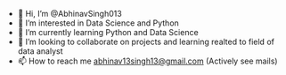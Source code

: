 - 👋 Hi, I’m @AbhinavSingh013
- 👀 I’m interested in Data Science and Python
- 🌱 I’m currently learning Python and Data Science
- 💞️ I’m looking to collaborate on projects and learning realted to field of data analyst
- 📫 How to reach me abhinav13singh13@gmail.com (Actively see mails)

<!---
AbhinavSingh013/AbhinavSingh013 is a ✨ special ✨ repository because its `README.md` (this file) appears on your GitHub profile.
You can click the Preview link to take a look at your changes.
--->
